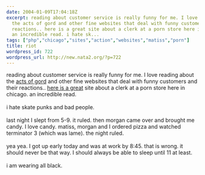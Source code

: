```yaml
---
date: 2004-01-09T17:04:18Z
excerpt: reading about customer service is really funny for me. I love reading about
  the acts of gord and other fine websites that deal with funny customers and their
  reactions.. here is a great site about a clerk at a porn store here in chicago.
  an incredible read. i hate sk...
tags: ["php","chicago","sites","action","websites","matiss","porn"]
title: riot
wordpress_id: 722
wordpress_url: http://new.nata2.org/?p=722
---
```


reading about customer service is really funny for me. I love reading about the <a href="http://www.actsofgord.com/">acts of gord</a> and other fine websites that deal with funny customers and their reactions.. <a href="http://www.improvisation.ws/mb/showthread.php?s=&amp;threadid=4475">here is a great</a> site about a clerk at a porn store here in chicago. an incredible read. <br/><br/>i hate skate punks and bad people.<br/><br/>last night I slept from 5-9. it ruled. then morgan came over and brought me candy. I love candy. matiss, morgan and I ordered pizza and watched terminator 3 (which was lame). the night ruled. <br/><br/>yea yea. I got up early today and was at work by 8:45. that is wrong. it should never be that way. I should always be able to sleep until 11 at least. <br/><bR>i am wearing all black. 
